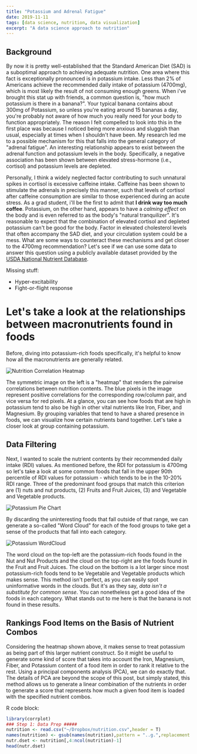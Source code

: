 ```yaml
---
title: "Potassium and Adrenal Fatigue"
date: 2019-11-11
tags: [data science, nutrition, data visualization]
excerpt: "A data science approach to nutrition"
---
```


## Background
By now it is pretty well-established that the Standard American Diet (SAD) is a suboptimal approach to achieving adequate nutrition. One area where this fact is exceptionally pronounced is in potassium intake. Less than 2% of Americans achieve the recommended daily intake of potassium (4700mg), which is most likely the result of not consuming enough greens. When i've brought this stat up with friends, a common question is, "how much potassium is there in a banana?". Your typical banana contains about 300mg of Potassium, so unless you're eating around 15 bananas a day, you're probably not aware of how much you really need for your body to function appropriately. The reason I felt compelled to look into this in the first place was because I noticed being more anxious and sluggish than usual, especially at times when I shouldn't have been. My research led me to a possible mechanism for this that falls into the general category of "adrenal fatigue". An interesting relationship appears to exist between the adrenal function and potassium levels in the body. Specifically, a negative association has been shown between elevated stress-hormone (i.e., cortisol) and potassium levels are depleted.

Personally, I think a widely neglected factor contributing to such unnatural spikes in cortisol is excessive caffeine intake. Caffeine has been shown to stimulate the adrenals in precisely this manner, such that levels of cortisol after caffeine consumption are similar to those experienced during an acute stress. As a grad student, i'll be the first to admit that **I drink way too much coffee**. Potassium, on the other hand, appears to have a *calming effect* on the body and is even referred to as the body's  "natural tranquilizer". It's reasonable to expect that the combination of elevated cortisol and depleted potassium can't be good for the body. Factor in elevated cholesterol levels that often accompany the SAD diet, and your circulation system could be a mess. What are some ways to counteract these mechanisms and get closer to the 4700mg recommendation? Let's see if we can use some data to answer this question using a publicly available dataset provided by the [USDA National Nutrient Database](https://gist.github.com/syntagmatic/8702807).

Missing stuff:
* Hyper-excitability
* Fight-or-flight response

# Let's take a look at the relationships between macronutrients found in foods
Before, diving into potassium-rich foods specifically, it's helpful to know how all the macronutrients are generally related.


<img src="{{ site.url }}{{site.baseurl }}/assets/images/figs/Corplot.png" alt="Nutrition Correlation Heatmap">

The symmetric image on the left is a "heatmap" that renders the pairwise correlations between nutrition contents. The blue pixels in the image represent positive correlations for the corresponding row/column pair, and vice versa for red pixels. At a glance, you can see how foods that are high in potassium tend to also be high in other vital nutrients like Iron, Fiber, and Magnesium. By grouping variables that tend to have a shared presence in foods, we can visualize how certain nutrients band together. Let's take a closer look at group containing potassium.


## Data Filtering
Next, I wanted to scale the nutrient contents by their recommended daily intake (RDI) values. As mentioned before, the RDI for potassium is 4700mg so let's take a look at some common foods that fall in the upper 90th percentile of RDI values for potassium - which tends to be in the 10-20% RDI range. Three of the predominant food groups that match this criterion are (1) nuts and nut products, (2) Fruits and Fruit Juices, (3) and Vegetable and Vegetable products.

<img src="{{ site.url }}{{site.baseurl }}/assets/images/figs/Pie.png" alt="Potassium Pie Chart">

By discarding the uninteresting foods that fall outside of that range, we can generate a so-called "Word Cloud" for each of the food groups to take get a sense of the products that fall into each category.

<img src="{{ site.url }}{{site.baseurl }}/assets/images/figs/wordclouds2.png" alt="Potassium WordCloud">

The word cloud on the top-left are the potassium-rich foods found in the Nut and Nut Products and the cloud on the top-right are the foods found in the Fruit and Fruit Juices. The cloud on the bottom is a lot larger since most potassium-rich foods tend to be Vegetable and Vegetable products which makes sense. This method isn't perfect, as you can easily spot uninformative words in the clouds. But it's as they say, *data isn't a substitute for common sense*. You can nonetheless get a good idea of the foods in each category. What stands out to me here is that the banana is not found in these results.

## Rankings Food Items on the Basis of Nutrient Combos

Considering the heatmap shown above, it makes sense to treat potassium as being part of this larger nutrient construct. So it might be useful to generate some kind of score that takes into account the Iron, Magnesium, Fiber, and Potassium content of a food item in order to rank it relative to the rest. Using a principal components analysis (PCA), we can do exactly that. The details of PCA are beyond the scope of this post, but simply stated, this method allows us to generate a linear combination of the nutrients in order to generate a score that represents how much a given food item is loaded with the specified nutrient combos.


R code block:
```r
library(corrplot)
### Step 1: Data Prep #####
nutrition <- read.csv("~/Dropbox/nutrition.csv",header = T)
names(nutrition) <- gsub(names(nutrition),pattern = "..g.",replacement = "",fixed = T)
nutr.dset <- nutrition[,4:ncol(nutrition)-1]
head(nutr.dset)

```
